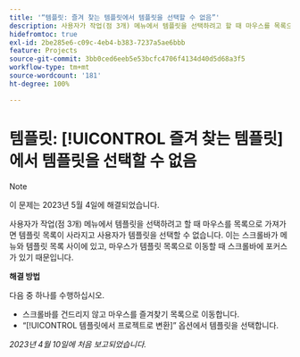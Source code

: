 ```yaml
---
title: '“템플릿: 즐겨 찾는 템플릿에서 템플릿을 선택할 수 없음”'
description: 사용자가 작업(점 3개) 메뉴에서 템플릿을 선택하려고 할 때 마우스를 목록으로 가져가면 템플릿 목록이 사라지고 사용자가 템플릿을 선택할 수 없습니다. 이는 스크롤바가 메뉴와 템플릿 목록 사이에 있고, 마우스가 템플릿 목록으로 이동할 때 스크롤바에 포커스가 있기 때문입니다.
hidefromtoc: true
exl-id: 2be285e6-c09c-4eb4-b383-7237a5ae6bbb
feature: Projects
source-git-commit: 3bb0ced6eeb5e53bcfc4706f4134d40d5d68a3f5
workflow-type: tm+mt
source-wordcount: '181'
ht-degree: 100%

---
```


# 템플릿: [!UICONTROL 즐겨 찾는 템플릿]에서 템플릿을 선택할 수 없음

>[!NOTE]
>
>이 문제는 2023년 5월 4일에 해결되었습니다.

사용자가 작업(점 3개) 메뉴에서 템플릿을 선택하려고 할 때 마우스를 목록으로 가져가면 템플릿 목록이 사라지고 사용자가 템플릿을 선택할 수 없습니다. 이는 스크롤바가 메뉴와 템플릿 목록 사이에 있고, 마우스가 템플릿 목록으로 이동할 때 스크롤바에 포커스가 있기 때문입니다.

**해결 방법**

다음 중 하나를 수행하십시오.

* 스크롤바를 건드리지 않고 마우스를 즐겨찾기 목록으로 이동합니다.
* “[!UICONTROL 템플릿에서 프로젝트로 변환]” 옵션에서 템플릿을 선택합니다.

_2023년 4월 10일에 처음 보고되었습니다._
